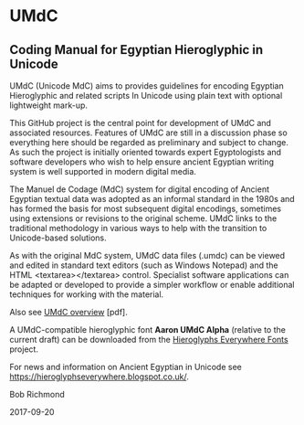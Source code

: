 # UMdC
## Coding Manual for Egyptian Hieroglyphic in Unicode

UMdC (Unicode MdC) aims to provides guidelines for encoding Egyptian Hieroglyphic and related scripts
In Unicode using plain text with optional lightweight mark-up. 

This GitHub project is the central point for development of UMdC and associated resources. Features of UMdC are still
in a discussion phase so everything here should be regarded as preliminary and subject to change.
As such the project is initially oriented towards expert Egyptologists and software developers who wish to
help ensure ancient Egyptian writing system is well supported in modern digital media.

The Manuel de Codage (MdC) system for digital encoding of Ancient Egyptian textual data
was adopted as an informal standard in the 1980s and has formed the basis for most subsequent
digital encodings, sometimes using extensions or revisions to the original scheme. UMdC links to the traditional 
methodology in various ways to help with the transition to Unicode-based solutions.

As with the original MdC system, UMdC data files (.umdc) can be viewed and edited in standard text editors 
(such as Windows Notepad) and the HTML &lt;textarea>&lt;/textarea> control. Specialist software applications can
be adapted or developed to provide a simpler workflow or enable additional techniques for working with the material.

Also see [UMdC overview](docs/UMdCoverview.pdf) [pdf].

A UMdC-compatible hieroglyphic font **Aaron UMdC Alpha** (relative to the current draft) can be downloaded from the [Hieroglyphs Everywhere Fonts](https://github.com/HieroglyphsEverywhere/Fonts) project.


For news and information on Ancient Egyptian in Unicode see https://hieroglyphseverywhere.blogspot.co.uk/.

Bob Richmond

2017-09-20
